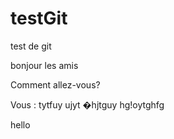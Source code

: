 # testGit
test de git

bonjour les amis


Comment allez-vous?

Vous : tytfuy ujyt �hjtguy hg!oytghfg

hello
